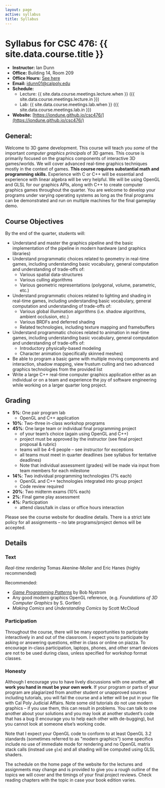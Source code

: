```yaml
---
layout: page
active: syllabus
title: Syllabus
---
```



# Syllabus for CSC 476: {{ site.data.course.title }}

* **Instructor:** Ian Dunn
* **Office:** Building 14, Room 209
* **Office Hours:** [See here](https://calpoly-iandunn.github.io/)
* **Email:** idunn01@calpoly.edu
* **Schedule:**
  * Lecture: {{ site.data.course.meetings.lecture.when }} ({{ site.data.course.meetings.lecture.in }})
  * Lab: {{ site.data.course.meetings.lab.when }} ({{ site.data.course.meetings.lab.in }})
* **Website:** [https://iondune.github.io/csc476/](https://iondune.github.io/csc476/)



## General:

Welcome to 3D game development.
This course will teach you *some* of the important *computer graphics principals* of 3D games.
This course is primarily focused on the graphics components of interactive 3D games/worlds.
We will cover advanced real-time graphics techniques mostly in the context of games.
**This course requires substantial math and programming skills.**
Experience with C or C++ will be essential and experience with linear algebra will be very helpful.
We will be using OpenGL and GLSL for our graphics APIs, along with C++ to create computer graphics games throughout the quarter.
You are welcome to develop your programs under varying operating systems
as long as the final programs can be demonstrated and run on multiple machines for the final gameplay demo.



## Course Objectives

By the end of the quarter, students will:

- Understand and master the graphics pipeline and the basic implementation of the
  pipeline in modern hardware (and graphics libraries)
- Understand programmatic choices related to geometry in real-time games,
  including understanding basic vocabulary, general computation and understanding
  of trade-offs of:
  - Various spatial data-structures
  - Various culling algorithms
  - Various geometric representations (polygonal, volume, parametric, etc.)
- Understand programmatic choices related to lighting and shading in real-time
  games, including understanding basic vocabulary, general computation and
  understanding of trade-offs of:
  - Various global illumination algorithms (i.e. shadow algorithms, ambient
    occlusion, etc.)
  - Various BRDFs and deferred shading
  - Related technologies, including texture mapping and framebuffers
- Understand programmatic choices related to animation in real-time games,
  including understanding basic vocabulary, general computation and understanding
  of trade-offs of:
  - Introductory physically-based modeling
  - Character animation (specifically skinned meshes)
- Be able to program a basic game with multiple moving components and
  interaction, shadow mapping, view frustum culling and two advanced graphics
  technologies from the provided list
- Write a large C++ real-time computer graphics application either as an individual
  or on a team and experience the joy of software engineering while working on a
  larger quarter long project.



## Grading

- **5%**: One pair program lab
  - OpenGL and C++ application
- **10%**: Two-three in-class workshop programs
- **45%**: One large team or individual final programming project
  - of your team’s choice (again using OpenGL and C++)
  - project must be approved by the instructor (see final project proposal & rubric)
  - teams will be 4-6 people – see instructor for exceptions
  - all teams must meet in quarter deadlines (see syllabus for tentative deadlines)
  - Note that individual assessment (grades) will be made via input from team members for each milestone
- **14%**: Two individual programming technologies (7% each)
  - OpenGL and C++ technologies integrated into group project
  - Code review required
- **20%**: Two midterm exams (10% each)
- **2%**: Final game play assessment
- **4%**: Participation
  - attend class/talk in class or office hours interaction

Please see the course website for deadline details.
There is a strict late policy for all assignments – no late programs/project demos will be accepted.



## Details

### Text

*Real-time rendering* Tomas Akenine-Moller and Eric Hanes (highly recommended)

Recommended:

- [*Game Programming Patterns*](http://gameprogrammingpatterns.com/contents.html) by Bob Nystrom
- Any good modern graphics OpenGL reference, (e.g. *Foundations of 3D Computer Graphics* by S. Gortler)
- *Making Comics* and *Understanding Comics* by Scott McCloud

### Participation

Throughout the course, there will be many opportunities to participate interactively in and out of the classroom.
I expect you to participate by asking or answering questions, either in class or online on piazza.
To encourage in-class participation, laptops, phones, and other smart devices are not to be used during class, unless specified for workshop format classes.

### Honesty

Although I encourage you to have lively discussions with one another, **all work you hand in must be your own work**.
If your program or parts of your program are plagiarized from another student or unapproved sources including tutorials,
you will fail the course and a letter will be put in your file with Cal Poly Judicial Affairs.
Note some old tutorials do not use modern graphics – if you use them, this can result in problems.
You can talk to one another about your solutions and you may look at another student’s code that has a bug
(I encourage you to help each other with de-bugging), but you cannot look at someone else’s working code.

Note that I expect your OpenGL code to conform to at least OpenGL 3.2 standards (sometimes referred to as "modern graphics")
some specifics include no use of immediate mode for rendering and no OpenGL matrix stack calls (instead use `glm`)
and all shading will be computed using GLSL shaders.

The schedule on the home page of the website for the lectures and assignments may change
and is provided to give you a rough outline of the topics we will cover and the timings of your final project reviews.
Check reading chapters with the topic in case your book edition varies.
